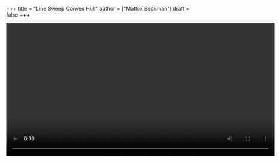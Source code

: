 +++
title = "Line Sweep Convex Hull"
author = ["Mattox Beckman"]
draft = false
+++

<video id="my-video" controls preload="auto" width="720" data-setup="playbackRates: [0.5,1,1.5,2]">

<source type="video/mp4" src="/videos/line-sweep-convex-hull.mp4"}></source>

</video>
